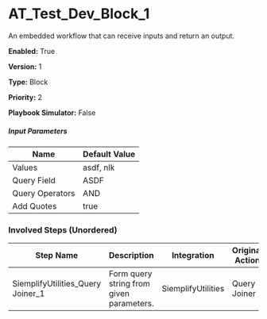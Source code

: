 # AT_Test_Dev_Block_1
An embedded workflow that can receive inputs and return an output.



**Enabled:** True

**Version:** 1

**Type:** Block

**Priority:** 2

**Playbook Simulator:** False


##### Input Parameters
|Name|Default Value|
|----|-------------|
|Values|asdf, nlk|
|Query Field|ASDF|
|Query Operators|AND|
|Add Quotes|true|


### Involved Steps (Unordered)
|Step Name|Description|Integration|Original Action|
|---------|-----------|-----------|---------------|
|SiemplifyUtilities_Query Joiner_1|Form query string from given parameters.|SiemplifyUtilities|Query Joiner|

